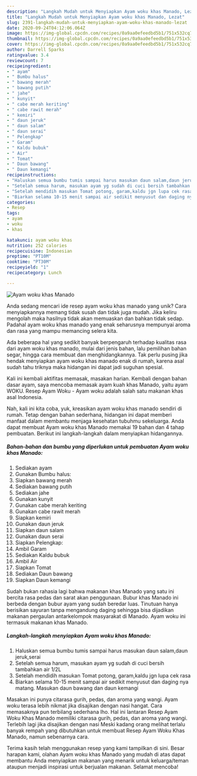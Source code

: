 ```yaml
---
description: "Langkah Mudah untuk Menyiapkan Ayam woku khas Manado, Lezat"
title: "Langkah Mudah untuk Menyiapkan Ayam woku khas Manado, Lezat"
slug: 2391-langkah-mudah-untuk-menyiapkan-ayam-woku-khas-manado-lezat
date: 2020-09-24T04:12:06.064Z
image: https://img-global.cpcdn.com/recipes/0a9aa0efeedbd5b1/751x532cq70/ayam-woku-khas-manado-foto-resep-utama.jpg
thumbnail: https://img-global.cpcdn.com/recipes/0a9aa0efeedbd5b1/751x532cq70/ayam-woku-khas-manado-foto-resep-utama.jpg
cover: https://img-global.cpcdn.com/recipes/0a9aa0efeedbd5b1/751x532cq70/ayam-woku-khas-manado-foto-resep-utama.jpg
author: Darrell Sparks
ratingvalue: 3.4
reviewcount: 7
recipeingredient:
- " ayam"
- " Bumbu halus"
- " bawang merah"
- " bawang putih"
- " jahe"
- " kunyit"
- " cabe merah keriting"
- " cabe rawit merah"
- " kemiri"
- " daun jeruk"
- " daun salam"
- " daun serai"
- " Pelengkap"
- " Garam"
- " Kaldu bubuk"
- " Air"
- " Tomat"
- " Daun bawang"
- " Daun kemangi"
recipeinstructions:
- "Haluskan semua bumbu tumis sampai harus masukan daun salam,daun jeruk,serai"
- "Setelah semua harum, masukan ayam yg sudah di cuci bersih tambahkan air 1/2L"
- "Setelah mendidih masukan Tomat potong, garam,kaldu jgn lupa cek rasa"
- "Biarkan selama 10-15 menit sampai air sedikit menyusut dan daging nya matang. Masukan daun bawang dan daun kemangi"
categories:
- Resep
tags:
- ayam
- woku
- khas

katakunci: ayam woku khas 
nutrition: 252 calories
recipecuisine: Indonesian
preptime: "PT10M"
cooktime: "PT30M"
recipeyield: "1"
recipecategory: Lunch

---
```



![Ayam woku khas Manado](https://img-global.cpcdn.com/recipes/0a9aa0efeedbd5b1/751x532cq70/ayam-woku-khas-manado-foto-resep-utama.jpg)

Anda sedang mencari ide resep ayam woku khas manado yang unik? Cara menyiapkannya memang tidak susah dan tidak juga mudah. Jika keliru mengolah maka hasilnya tidak akan memuaskan dan bahkan tidak sedap. Padahal ayam woku khas manado yang enak seharusnya mempunyai aroma dan rasa yang mampu memancing selera kita.

Ada beberapa hal yang sedikit banyak berpengaruh terhadap kualitas rasa dari ayam woku khas manado, mulai dari jenis bahan, lalu pemilihan bahan segar, hingga cara membuat dan menghidangkannya. Tak perlu pusing jika hendak menyiapkan ayam woku khas manado enak di rumah, karena asal sudah tahu triknya maka hidangan ini dapat jadi suguhan spesial.

Kali ini kembali aktifitas memasak, masakan harian. Kembali dengan bahan dasar ayam, saya mencoba memasak ayam kuah khas Manado, yaitu ayam WOKU. Resep Ayam Woku - Ayam woku adalah salah satu makanan khas asal Indonesia.


Nah, kali ini kita coba, yuk, kreasikan ayam woku khas manado sendiri di rumah. Tetap dengan bahan sederhana, hidangan ini dapat memberi manfaat dalam membantu menjaga kesehatan tubuhmu sekeluarga. Anda dapat membuat Ayam woku khas Manado memakai 19 bahan dan 4 tahap pembuatan. Berikut ini langkah-langkah dalam menyiapkan hidangannya.

<!--inarticleads1-->

##### Bahan-bahan dan bumbu yang diperlukan untuk pembuatan Ayam woku khas Manado:

1. Sediakan  ayam
1. Gunakan  Bumbu halus:
1. Siapkan  bawang merah
1. Sediakan  bawang putih
1. Sediakan  jahe
1. Gunakan  kunyit
1. Gunakan  cabe merah keriting
1. Gunakan  cabe rawit merah
1. Siapkan  kemiri
1. Gunakan  daun jeruk
1. Siapkan  daun salam
1. Gunakan  daun serai
1. Siapkan  Pelengkap:
1. Ambil  Garam
1. Sediakan  Kaldu bubuk
1. Ambil  Air
1. Siapkan  Tomat
1. Sediakan  Daun bawang
1. Siapkan  Daun kemangi


Sudah bukan rahasia lagi bahwa makanan khas Manado yang satu ini bercita rasa pedas dan sarat akan penggunaan. Bubur khas Manado ini berbeda dengan bubur ayam yang sudah beredar luas. Tinutuan hanya berisikan sayuran tanpa mengandung daging sehingga bisa dijadikan makanan pergaulan antarkelompok masyarakat di Manado. Ayam woku ini termasuk makanan khas Manado. 

<!--inarticleads2-->

##### Langkah-langkah menyiapkan Ayam woku khas Manado:

1. Haluskan semua bumbu tumis sampai harus masukan daun salam,daun jeruk,serai
1. Setelah semua harum, masukan ayam yg sudah di cuci bersih tambahkan air 1/2L
1. Setelah mendidih masukan Tomat potong, garam,kaldu jgn lupa cek rasa
1. Biarkan selama 10-15 menit sampai air sedikit menyusut dan daging nya matang. Masukan daun bawang dan daun kemangi


Masakan ini punya citarasa gurih, pedas, dan aroma yang wangi. Ayam woku terasa lebih nikmat jika disajikan dengan nasi hangat. Cara memasaknya pun terbilang sederhana lho. Hal ini lantaran Resep Ayam Woku Khas Manado memiliki citarasa gurih, pedas, dan aroma yang wangi. Terlebih lagi jika disajikan dengan nasi Meski kadang orang melihat terlalu banyak rempah yang dibutuhkan untuk membuat Resep Ayam Woku Khas Manado, namun sebenarnya cara. 

Terima kasih telah menggunakan resep yang kami tampilkan di sini. Besar harapan kami, olahan Ayam woku khas Manado yang mudah di atas dapat membantu Anda menyiapkan makanan yang menarik untuk keluarga/teman ataupun menjadi inspirasi untuk berjualan makanan. Selamat mencoba!
